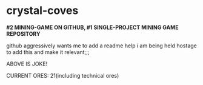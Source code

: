 # crystal-coves

**#2 MINING-GAME ON GITHUB, #1 SINGLE-PROJECT MINING GAME REPOSITORY**

github aggressively wants me to add a readme help i am being held hostage to add this and make it relevant;;;

ABOVE IS JOKE!

CURRENT ORES: 21(including technical ores)

